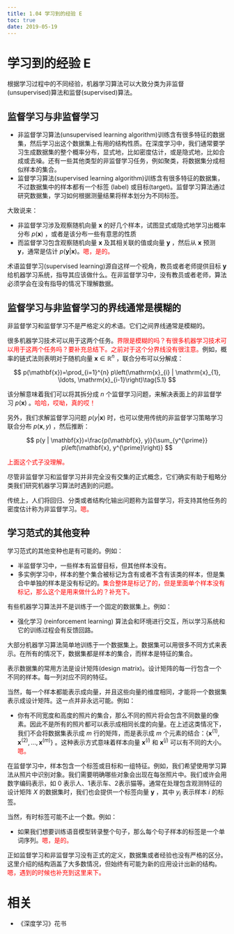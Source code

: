 ```yaml
---
title: 1.04 学习到的经验 E
toc: true
date: 2019-05-19
---
```

# 学习到的经验 E


根据学习过程中的不同经验，机器学习算法可以大致分类为非监督(unsupervised)算法和监督(supervised)算法。



## 监督学习与非监督学习


- 非监督学习算法(unsupervised learning algorithm)训练含有很多特征的数据集，然后学习出这个数据集上有用的结构性质。在深度学习中，我们通常要学习生成数据集的整个概率分布，显式地，比如密度估计，或是隐式地，比如合成或去噪。还有一些其他类型的非监督学习任务，例如聚类，将数据集分成相似样本的集合。
- 监督学习算法(supervised learning algorithm)训练含有很多特征的数据集，不过数据集中的样本都有一个标签 (label) 或目标(target)。监督学习算法通过研究数据集，学习如何根据测量结果将样本划分为不同标签。

大致说来：

- 非监督学习涉及观察随机向量 $\mathbf{x}$ 的好几个样本，试图显式或隐式地学习出概率分布 $p(\mathbf{x})$ ，或者是该分布一些有意思的性质
- 而监督学习包含观察随机向量 $\mathbf{x}$ 及其相关联的值或向量 $\mathbf{y}$ ，然后从 $\mathbf{x}$ 预测 $\mathbf{y}$，通常是估计 $p(\mathbf{y} | \mathbf{x})$。<span style="color:red;">嗯，是的。</span>


术语监督学习(supervised learning)源自这样一个视角，教员或者老师提供目标 $\mathbf{y}$ 给机器学习系统，指导其应该做什么。在非监督学习中，没有教员或者老师，算法必须学会在没有指导的情况下理解数据。

## 监督学习与非监督学习的界线通常是模糊的

非监督学习和监督学习不是严格定义的术语。它们之间界线通常是模糊的。

很多机器学习技术可以用于这两个任务。<span style="color:red;">界限是模糊的吗？有很多机器学习技术可以用于这两个任务吗？要补充总结下。之前对于这个分界线没有很注意。</span>例如，概率的链式法则表明对于随机向量 $\mathbf{x} \in \mathbb{R}^{n}$ ，联合分布可以分解成：

$$
p(\mathbf{x})=\prod_{i=1}^{n} p\left(\mathrm{x}_{i} | \mathrm{x}_{1}, \ldots, \mathrm{x}_{i-1}\right)\tag{5.1}
$$

该分解意味着我们可以将其拆分成 $n$ 个监督学习问题，来解决表面上的非监督学习 $p(\boldsymbol{x})$ 。<span style="color:red;">哈哈，哎呦，真的哎！</span>

另外，我们求解监督学习问题 $p(y | \mathbf{x})$ 时，也可以使用传统的非监督学习策略学习联合分布 $p(\mathbf{x}, y)$ ，然后推断：

$$
p(y | \mathbf{x})=\frac{p(\mathbf{x}, y)}{\sum_{y^{\prime}} p\left(\mathbf{x}, y^{\prime}\right)}
$$

<span style="color:red;">上面这个式子没理解。</span>


尽管非监督学习和监督学习并非完全没有交集的正式概念，它们确实有助于粗略分类我们研究机器学习算法时遇到的问题。

传统上，人们将回归、分类或者结构化输出问题称为监督学习，将支持其他任务的密度估计称为非监督学习。<span style="color:red;">嗯。</span>

## 学习范式的其他变种

学习范式的其他变种也是有可能的。例如：

- 半监督学习中，一些样本有监督目标，但其他样本没有。
- 多实例学习中，样本的整个集合被标记为含有或者不含有该类的样本，但是集合中单独的样本是没有标记的。<span style="color:red;">集合整体是标记了的，但是里面单个样本没有标记，那么这个是用来做什么的？补充下。</span>

有些机器学习算法并不是训练于一个固定的数据集上。例如：

- 强化学习 (reinforcement learning) 算法会和环境进行交互，所以学习系统和它的训练过程会有反馈回路。


大部分机器学习算法简单地训练于一个数据集上。数据集可以用很多不同方式来表示。在所有的情况下，数据集都是样本的集合，而样本是特征的集合。

表示数据集的常用方法是设计矩阵(design matrix)。设计矩阵的每一行包含一个不同的样本。每一列对应不同的特征。

当然，每一个样本都能表示成向量，并且这些向量的维度相同，才能将一个数据集表示成设计矩阵。这一点并非永远可能。例如：

- 你有不同宽度和高度的照片的集合，那么不同的照片将会包含不同数量的像素。因此不是所有的照片都可以表示成相同长度的向量。在上述这类情况下，我们不会将数据集表示成 $m$ 行的矩阵，而是表示成 $m$ 个元素的结合：$\left\{\boldsymbol{x}^{(1)}, \boldsymbol{x}^{(2)}, \ldots, \boldsymbol{x}^{(m)}\right\}$ 。这种表示方式意味着样本向量 $\boldsymbol{x}^{(i)}$ 和 $\boldsymbol{x}^{(j)}$ 可以有不同的大小。<span style="color:red;">嗯。</span>

在监督学习中，样本包含一个标签或目标和一组特征。例如，我们希望使用学习算法从照片中识别对象。我们需要明确哪些对象会出现在每张照片中。我们或许会用数字编码表示，如 0 表示人、1表示车、2表示猫等。通常在处理包含观测特征的设计矩阵 $X$ 的数据集时，我们也会提供一个标签向量 $\boldsymbol{y}$ ，其中 $y_{i}$ 表示样本 $i$ 的标签。


当然，有时标签可能不止一个数。例如：

- 如果我们想要训练语音模型转录整个句子，那么每个句子样本的标签是一个单词序列。<span style="color:red;">嗯，是的。</span>

正如监督学习和非监督学习没有正式的定义，数据集或者经验也没有严格的区分。这里介绍的结构涵盖了大多数情况，但始终有可能为新的应用设计出新的结构。<span style="color:red;">嗯，遇到的时候也补充到这里来下。</span>


# 相关

- 《深度学习》花书
